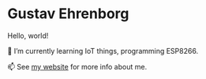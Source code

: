 # Gustav Ehrenborg

Hello, world!

🌱 I’m currently learning IoT things, programming ESP8266. 

📫 See [my website](https://ehrenb.org) for more info about me. 
